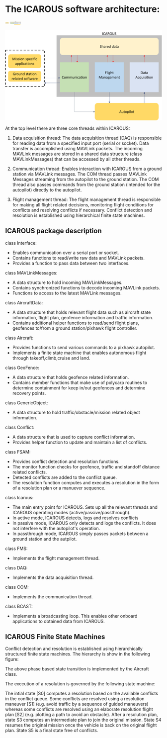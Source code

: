 
The ICAROUS software architecture:
==================================

<img src="Figures/ICAROUS_architecture.png" width="50" height="10" />

![](Figures/ICAROUS_architecture.png)

At the top level there are three core threads within ICAROUS:

1. Data acquisition thread: The data acquisition thread (DAQ) is responsible for reading data from a specified input port (serial or socket). Data transfer is accomplished using MAVLink packets. The incoming MAVLink messages are stored in a shared data structure (class MAVLinkMessages) that can be accessed by all other threads. 

2. Communication thread: Enables interaction with ICAROUS from a ground station via MAVLink messages. The COM thread passes MAVLink Messages streaming from the autopilot to the ground station. The COM thread also passes commands from the ground station (intended for the autopilot) directly to the autopilot.

3. Flight management thread: The flight management thread is responsible for making all flight related decisions, monitoring flight conditions for conflicts and resolving conflicts if necessary. Conflict detection and resolution is established using hierarchical finite state machines.

ICAROUS package description
---------------------------

class Interface:
- Enables communication over a serial port or socket.
- Contains functions to read/write raw data and MAVLink packets.
- Provides a function to pass data between two interfaces.

class MAVLinkMessages:
- A data structure to hold incoming MAVLinkMessages.
- Contains synchronized functions to decode incoming MAVLink packets.
- Functions to access to the latest MAVLink messages.

class AircraftData:
- A data structure that holds relevant flight data such as aircraft state information, flight plan, geofence information and traffic information.
- Contains additional helper functions to read/send flight plans, geofences to/from a ground station/pixhawk flight controller. 

class Aircraft:
- Provides functions to send various commands to a pixhawk autopilot.
- Implements a finite state machine that enables autonomous flight through takeoff,climb,cruise and land.

class GeoFence:
- A data structure that holds geofence related information.
- Contains member functions that make use of polycarp routines to determine containment for keep in/out geofences and determine recovery points.

class GenericObject:
- A data structure to hold traffic/obstacle/mission related object information.

class Conflict:
- A data structure that is used to capture conflict information.
- Provides helper function to update and maintain a list of conflicts.

class FSAM:
- Provides conflict detection and resolution functions.
- The monitor function checks for geofence, traffic and standoff distance related conflicts.
- Detected conflicts are added to the conflict queue.
- The resolution function computes and executes a resolution in the form of a resolution plan or a manuever sequence.

class Icarous:
- The main entry point for ICAROUS. Sets up all the relevant threads and ICAROUS operating modes (active/passive/passthrough).
- In active mode, ICAROUS detects, logs and resolves conflicts
- In passive mode, ICAROUS only detects and logs the conflicts. It does not interfere with the autopilot's operation.
- In passthrough mode, ICAROUS simply passes packets between a ground station and the autpilot.

class FMS:
- Implements the flight management thread.

class DAQ:
- Implements the data acquisition thread.

class COM:
- Implements the communication thread.

class BCAST:
- Implements a broadcasting loop. This enables other onboard applications to obtained data from ICAROUS.

ICAROUS Finite State Machines
-----------------------------

Conflict detection and resolution is established using hierarchically structured finite state machines. The hierarchy is show in the following figure:

The above phase based state transition is implemented by the Aircraft class.

The execution of a resolution is governed by the following state machine:

The intial state [S0] computes a resolution based on the available conflicts in the conflict queue. Some conflicts are resolved using a resolution maneuver [S1] (e.g. avoid traffic by a sequence of guided maneuvers) whereas some conflicts are resolved using an elaborate resolution flight plan [S2] (e.g. plotting a path to avoid an obstacle). After a resolution plan, state S3 computes an intermediate plan to join the original mission. State S4 resumes the original mission once the vehicle is back on the original flight plan. State S5 is a final state free of conflicts.
